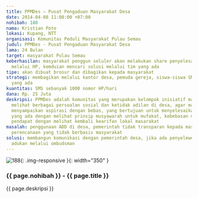 ```yaml
---
title: PPMDes – Pusat Pengaduan Masyarakat Desa
date: 2014-04-08 11:08:00 +07:00
nohibah: 188
nama: Kristian Poto
lokasi: Kupang, NTT
organisasi: Komunitas Peduli Masyarakat Pulau Semau
judul: PPMDes - Pusat Pengaduan Masyarakat Desa
lama: 24 Bulan
target: masyarakat Pulau Semau
keberhasilan: masyarakat penggun seluler akan melakukan share penyelesaian masalah
  melalui HP, kemduian mencari solusi melalui tim yang ada
tipe: akan dibuat brosur dan dibagikan kepada masyarakat
strategi: membagikan melalui kantor desa, pemuda gereja, siswa-siswa SMA dan komunitas
  yang ada
kuantitas: SMS sebanyak 1000 nomor HP/hari
dana: Rp. 25 Juta
deskripsi: PPMDes adalah komunitas yang merupakan kelompok inisiatif masyarakat untuk
  melihat berbagai persoalan sosial dan ketidak adilan di desa, agar masyarakat bisa
  menyampaikan aspirasi dengan bebas, yang bertujuan untuk menyelesaikan persoalan
  yang ada dengan melihat prinsip musyawarah untuk mufakat, kebebasan menyampaikan
  pendapat dengan melihat kembali kearifan lokal masarakat
masalah: penggunaan ADD di desa, pemerintah tidak transparan kepada masyarakat, dan
  perencanaan yang tidak berbasis masyarakat
solusi: membangun komunikasi dengan pemerintah desa, jika ada penyelewengan akan di
  adukan melalui ombudsman
---
```


![188](/static/img/hibahcms/188.png){: .img-responsive }{: width="350" }

### {{ page.nohibah }} - {{ page.title }}

{{ page.deskripsi }}
